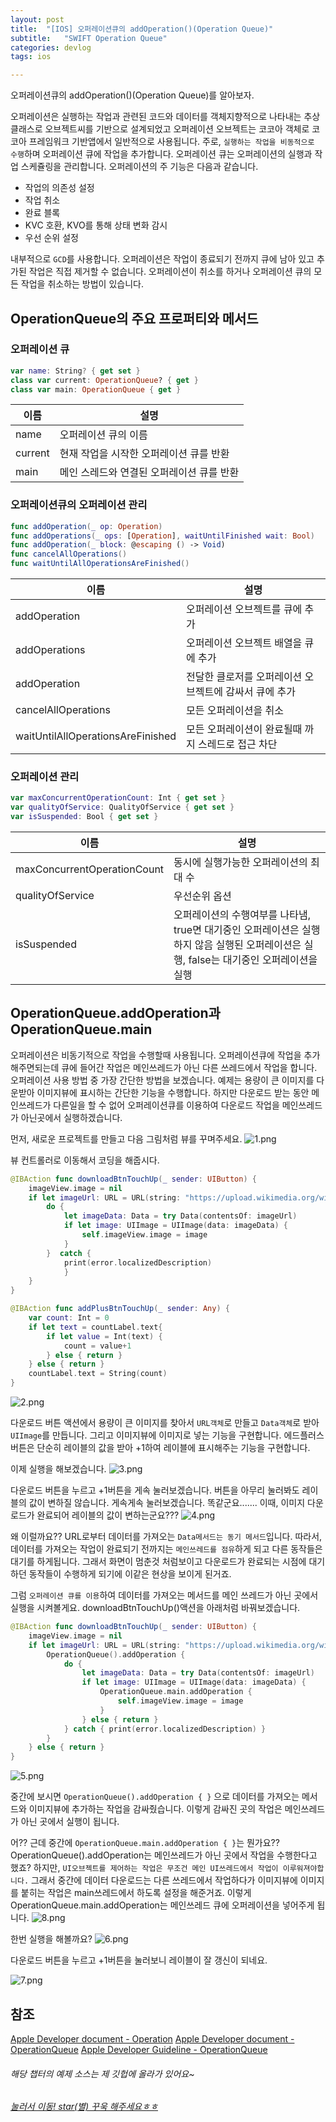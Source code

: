 ```yaml
---
layout: post
title:  "[IOS] 오퍼레이션큐의 addOperation()(Operation Queue)"
subtitle:   "SWIFT Operation Queue"
categories: devlog
tags: ios

---
```


오퍼레이션큐의 addOperation()(Operation Queue)를 알아보자.

오퍼레이션은 실행하는 작업과 관련된 코드와 데이터를 객체지향적으로 나타내는 추상 클래스로 오브젝트씨를 기반으로 설계되었고 오퍼레이션 오브젝트는 코코아 객체로 코코아 프레임워크 기반앱에서 일반적으로 사용됩니다.
주로, `실행하는 작업을 비동적으로 수행`하며 오퍼레이션 큐에 작업을 추가합니다.
오퍼레이션 큐는 오퍼레이션의 실행과 작업 스케쥴링을 관리합니다.
오퍼레이션의 주 기능은 다음과 같습니다.
 - 작업의 의존성 설정
 - 작업 취소
 - 완료 블록
 - KVC 호환, KVO를 통해 상태 변화 감시
 - 우선 순위 설정 

내부적으로 `GCD`를 사용합니다.
오퍼레이션은 작업이 종료되기 전까지 큐에 남아 있고 추가된 작업은 직접 제거할 수 없습니다.
오퍼레이션이 취소를 하거나 오퍼레이션 큐의 모든 작업을 취소하는 방법이 있습니다.

## OperationQueue의 주요 프로퍼티와 메서드
### 오퍼레이션 큐
```swift
var name: String? { get set }
class var current: OperationQueue? { get }
class var main: OperationQueue { get }
```
| 이름 | 설명 |
|--------|--------|
|name|오퍼레이션 큐의 이름|
|current|현재 작업을 시작한 오퍼레이션 큐를 반환|
|main|메인 스레드와 연결된 오퍼레이션 큐를 반환|

### 오퍼레이션큐의 오퍼레이션 관리
```swift
func addOperation(_ op: Operation)
func addOperations(_ ops: [Operation], waitUntilFinished wait: Bool)
func addOperation(_ block: @escaping () -> Void)
func cancelAllOperations()
func waitUntilAllOperationsAreFinished()
```
| 이름 | 설명 |
|--------|--------|
|addOperation|오퍼레이션 오브젝트를 큐에 추가|
|addOperations|오퍼레이션 오브젝트 배열을 큐에 추가|
|addOperation|전달한 클로저를 오퍼레이션 오브젝트에 감싸서 큐에 추가|
|cancelAllOperations|모든 오퍼레이션을 취소|
|waitUntilAllOperationsAreFinished|모든 오퍼레이션이 완료될때 까지 스레드로 접근 차단|

### 오퍼레이션 관리
```swift
var maxConcurrentOperationCount: Int { get set }
var qualityOfService: QualityOfService { get set }
var isSuspended: Bool { get set }
```
| 이름 | 설명 |
|--------|--------|
|maxConcurrentOperationCount|동시에 실행가능한 오퍼레이션의 최대 수|
|qualityOfService|우선순위 옵션|
|isSuspended|오퍼레이션의 수행여부를 나타냄, true면 대기중인 오퍼레이션은 실행하지 않음 실행된 오퍼레이션은 실행, false는 대기중인 오퍼레이션을 실행|



## OperationQueue.addOperation과 OperationQueue.main
오퍼레이션은 비동기적으로 작업을 수행할때 사용됩니다.
오퍼레이션큐에 작업을 추가해주면되는데 큐에 들어간 작업은 메인쓰레드가 아닌 다른 쓰레드에서 작업을 합니다.
오퍼레이션 사용 방법 중 가장 간단한 방법을 보겠습니다.
예제는 용량이 큰 이미지를 다운받아 이미지뷰에 표시하는 간단한 기능을 수행합니다.
하지만 다운로드 받는 동안 메인쓰레드가 다른일을 할 수 없어 오퍼레이션큐를 이용하여 다운로드 작업을 메인쓰레드가 아닌곳에서 실행하겠습니다.

먼저, 새로운 프로젝트를 만들고 다음 그림처럼 뷰를 꾸며주세요.
![1.png](https://MinominoDomino.github.io/assets/img/ios/oprationqueue/1.png)

뷰 컨트롤러로 이동해서 코딩을 해줍시다.
```swift
@IBAction func downloadBtnTouchUp(_ sender: UIButton) {
	imageView.image = nil
	if let imageUrl: URL = URL(string: "https://upload.wikimedia.org/wikipedia/commons/3/3d/LARGE_elevation.jpg") {
		do {
			let imageData: Data = try Data(contentsOf: imageUrl)
			if let image: UIImage = UIImage(data: imageData) {
				self.imageView.image = image
			}
		}  catch {
			print(error.localizedDescription)
			}
	}
}

@IBAction func addPlusBtnTouchUp(_ sender: Any) {
	var count: Int = 0
	if let text = countLabel.text{
		if let value = Int(text) {
			count = value+1
		} else { return }
	} else { return }
	countLabel.text = String(count)
}
```
![2.png](https://MinominoDomino.github.io/assets/img/ios/oprationqueue/2.png)

다운로드 버튼 액션에서 용량이 큰 이미지를 찾아서 `URL객체`로 만들고 `Data객체`로 받아 `UIImage`를 만듭니다.
그리고 이미지뷰에 이미지로 넣는 기능을 구현합니다.
에드플러스버튼은 단순히 레이블의 값을 받아 +1하여 레이블에 표시해주는 기능을 구현합니다.

이제 실행을 해보겠습니다.
![3.png](https://MinominoDomino.github.io/assets/img/ios/oprationqueue/3.png)

다운로드 버튼을 누르고 +1버튼을 게속 눌러보겠습니다.
버튼을 아무리 눌러봐도 레이블의 값이 변하질 않습니다.
게속게속 눌러보겠습니다. 똑같군요.......
이때, 이미지 다운로드가 완료되어 레이블의 값이 변하는군요???
![4.png](https://MinominoDomino.github.io/assets/img/ios/oprationqueue/4.png)

왜 이럴까요??
URL로부터 데이터를 가져오는 `Data메서드는 동기 메서드`입니다.
따라서, 데이터를 가져오는 작업이 완료되기 전까지는 `메인쓰레드를 점유`하게 되고 다른 동작들은 대기를 하게됩니다.
그래서 화면이 멈춘것 처럼보이고 다운로드가 완료되는 시점에 대기하던 동작들이 수행하게 되기에 이같은 현상을 보이게 된거죠.

그럼 `오퍼레이션 큐를 이용`하여 데이터를 가져오는 메서드를 메인 쓰레드가 아닌 곳에서 실행을 시켜볼게요.
downloadBtnTouchUp()액션을 아래처럼 바꿔보겠습니다.
```swift
@IBAction func downloadBtnTouchUp(_ sender: UIButton) {
	imageView.image = nil
    if let imageUrl: URL = URL(string: "https://upload.wikimedia.org/wikipedia/commons/3/3d/LARGE_elevation.jpg") {
    	OperationQueue().addOperation {
        	do {
            	let imageData: Data = try Data(contentsOf: imageUrl)
                if let image: UIImage = UIImage(data: imageData) {
                	OperationQueue.main.addOperation {
                    	self.imageView.image = image
                    }
                } else { return }
            } catch { print(error.localizedDescription) }
        }
    } else { return }
}
```
![5.png](https://MinominoDomino.github.io/assets/img/ios/oprationqueue/5.png)

중간에 보시면 `OperationQueue().addOperation { }` 으로 데이터를 가져오는 메서드와 이미지뷰에 추가하는 작업을 감싸줬습니다.
이렇게 감싸진 곳의 작업은 메인쓰레드가 아닌 곳에서 실행이 됩니다.

어?? 근데 중간에 `OperationQueue.main.addOperation { }`는 뭔가요??
OperationQueue().addOperation는 메인쓰레드가 아닌 곳에서 작업을 수행한다고 했죠? 
하지만, `UI오브젝트를 제어하는 작업은 무조건 메인 UI쓰레드에서 작업이 이루워져야합니다.`
그래서 중간에 데이터 다운로드는 다른 쓰레드에서 작업하다가 이미지뷰에 이미지를 붙히는 작업은 main쓰레드에서 하도록 설정을 해준거죠.
이렇게 OperationQueue.main.addOperation는 메인쓰레드 큐에 오퍼레이션을 넣어주게 됩니다.
![8.png](https://MinominoDomino.github.io/assets/img/ios/oprationqueue/8.png)

한번 실행을 해볼까요?
![6.png](https://MinominoDomino.github.io/assets/img/ios/oprationqueue/6.png)

다운로드 버튼을 누르고 +1버튼을 눌러보니 레이블이 잘 갱신이 되네요.

![7.png](https://MinominoDomino.github.io/assets/img/ios/oprationqueue/7.png)

## 참조
[Apple Developer document - Operation](https://developer.apple.com/documentation/foundation/operation)
[Apple Developer document - OperationQueue](https://developer.apple.com/documentation/foundation/operationqueue)
[Apple Developer Guideline - OperationQueue](https://developer.apple.com/library/content/documentation/General/Conceptual/ConcurrencyProgrammingGuide/Introduction/Introduction.html)

###### 해당 챕터의 예제 소스는 제 깃헙에 올라가 있어요~
###### [눌러서 이동! star(별) 꾸욱 해주세요ㅎㅎ](https://github.com/MinominoDomino/ios-sample-store)




